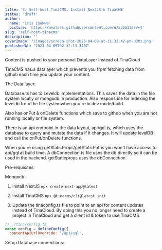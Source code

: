 ```yaml
---
title: '2. Self-host TinaCMS: Install NextJS & TinaCMS'
status: 'draft'
author:
  name: 'Iris Ibekwe'
  picture: 'https://avatars.githubusercontent.com/u/5355315?v=4'
slug: 'self-host-tinacms'
description: ''
coverImage: '/images/screen-shot-2023-04-08-at-11.32.42-pm-U3Mz.png'
publishedAt: '2023-04-09T02:32:13.340Z'
---
```


Content is pushed to your personal DataLayer instead of TinaCloud

TinaCMS has.a datalayer which prevents you frpm fetching data from github each time you update your content.

The Data layer:

Database.ts has to Leveldb implementations. This saves the data in the file system locally or mongodb in production. Also responsible for indexing the leveldb from the file systemwhen you're in dev mode/build.

Also has onPut & onDelete functions which save to github when you are not running locally or file system.

There is an api endpoint in the data layout, api/gql.ts, which uses the database to query and mutate the data if it changes. It will update levelDB and call the onPut/onDelete functions.

When you're using getStaticProps/getStaticPaths you won't have access to api/gql at build time. A dbConnection.ts file uses the db directly so it can be used in the backend. getStaticprops uses the dbConnection.



Pre-requisites:

Mongodb



1. Install NextJS `npx create-next-app@latest`

2. Install TinaCMS `npx @tinacms/cli@latest init`

3. Update the tinaconfig.ts file to point to an api for content updates instead of TinaCloud. By doing this you no longer need to create a project in TinaCloud and get a client id & token to use TinaCMS.

```javascript
// ./tina/config.ts
const config = defineConfig({
  contentApiUrlOverride: '/api/gql',
```



Setup Database connections:



<br>

 <br>







